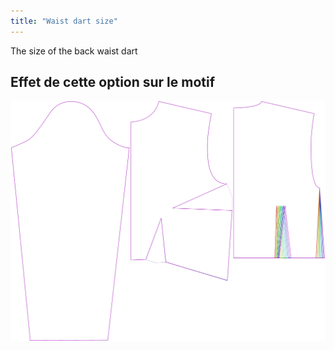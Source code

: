 ```yaml
---
title: "Waist dart size"
---
```


The size of the back waist dart

## Effet de cette option sur le motif

![This image shows the effect of this option by superimposing several variants that have a different value for this option](breanna_waistdartsize_sample.svg "Effect of this option on the pattern")
